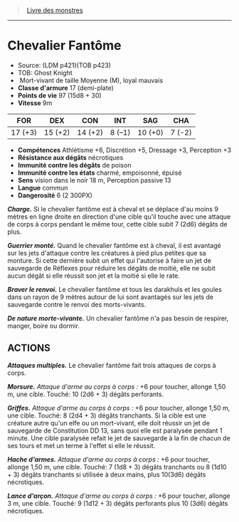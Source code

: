 ﻿> [Livre des monstres](tome_of_beasts.md)

---

# Chevalier Fantôme

- Source: (LDM p421)(TOB p423)
- TOB: Ghost Knight
-  Mort-vivant de taille Moyenne (M), loyal mauvais
- **Classe d'armure** 17 (demi-plate)
- **Points de vie** 97 (15d8 + 30)
- **Vitesse** 9m

|FOR|DEX|CON|INT|SAG|CHA|
|---|---|---|---|---|---|
|17 (+3)|15 (+2)|14 (+2)|8 (–1)|10 (+0)|7 (-2)|

- **Compétences** Athlétisme +6, Discrétion +5, Dressage +3, Perception +3
- **Résistance aux dégâts** nécrotiques
- **Immunité contre les dégâts** de poison
- **Immunité contre les états** charmé, empoisonné, épuisé
- **Sens** vision dans le noir 18 m, Perception passive 13
- **Langue** commun
- **Dangerosité** 6 (2 300PX)

**_Charge._** Si le chevalier fantôme est à cheval et se déplace d'au moins 9 mètres en ligne droite en direction d'une cible qu'il touche avec une attaque de corps à corps pendant le même tour, cette cible subit 7 (2d6) dégâts de plus.

**_Guerrier monté._** Quand le chevalier fantôme est à cheval, il est avantagé sur les jets d'attaque contre les créatures à pied plus petites que sa monture. Si cette dernière subit un effet qui l'autorise à faire un jet de sauvegarde de Réflexes pour réduire les dégâts de moitié, elle ne subit aucun dégât si elle réussit son jet et la moitié si elle le rate.

**_Braver le renvoi._** Le chevalier fantôme et tous les darakhuls et les goules dans un rayon de 9 mètres autour de lui sont avantagés sur les jets de sauvegarde contre le renvoi des morts-vivants.

**_De nature morte-vivante._** Un chevalier fantôme n'a pas besoin de respirer, manger, boire ou dormir.

## ACTIONS

**_Attaques multiples._** Le chevalier fantôme fait trois attaques de corps à corps.

**_Morsure._** _Attaque d'arme au corps à corps :_ +6 pour toucher, allonge 1,50 m, une cible. Touché: 10 (2d6 + 3) dégâts perforants.

**_Griffes._** _Attaque d'arme au corps à corps :_ +6 pour toucher, allonge 1,50 m, une cible. Touché: 8 (2d4 + 3) dégâts tranchants. Si la cible est une créature autre qu'un elfe ou un mort-vivant, elle doit réussir un jet de sauvegarde de Constitution DD 13, sans quoi elle est paralysée pendant 1 minute. Une cible paralysée refait le jet de sauvegarde à la fin de chacun de ses tours et met un terme à l'effet si elle le réussit.

**_Hache d'armes._** _Attaque d'arme au corps à corps :_ +6 pour toucher, allonge 1,50 m, une cible. Touché: 7 (1d8 + 3) dégâts tranchants ou 8 (1d10 + 3) dégâts tranchants si utilisée à deux mains, plus 10(3d6) dégâts nécrotiques.

**_Lance d'arçon._** _Attaque d'arme au corps à corps :_ +6 pour toucher, allonge 3 m, une cible. Touché: 9 (1d12 + 3) dégâts perforants plus 10 (3d6) dégâts nécrotiques.

